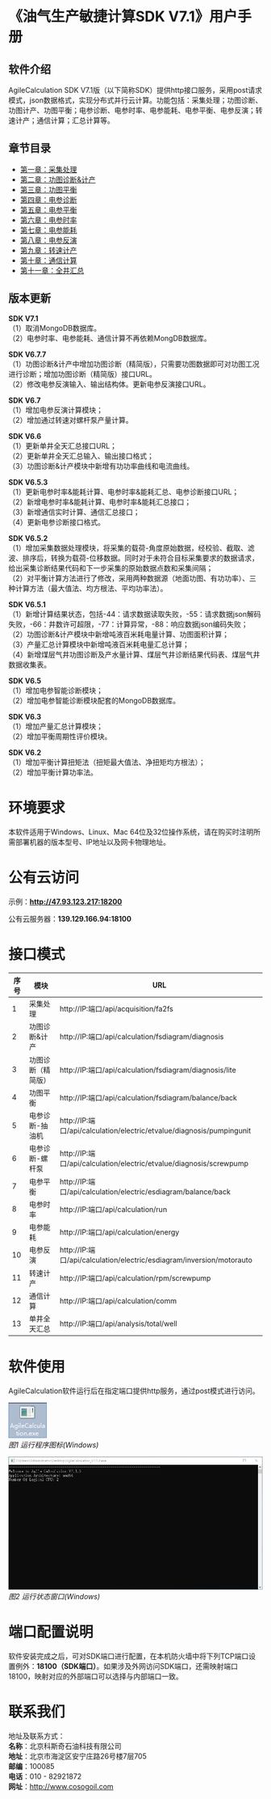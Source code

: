 # 《油气生产敏捷计算SDK V7.1》用户手册

## 软件介绍 

AgileCalculation SDK V7.1版（以下简称SDK）提供http接口服务，采用post请求模式，json数据格式，实现分布式并行云计算。功能包括：采集处理；功图诊断、功图计产、功图平衡；电参诊断、电参时率、电参能耗、电参平衡、电参反演；转速计产；通信计算；汇总计算等。

## 章节目录

* [第一章：采集处理](https://github.com/cosog/acmd/blob/master/Chapter1/Chapter1.md)
* [第二章：功图诊断&计产](https://github.com/cosog/acmd/blob/master/Chapter2/Chapter2.md)
* [第三章：功图平衡](https://github.com/cosog/acmd/blob/master/Chapter3/Chapter3.md)
* [第四章：电参诊断](https://github.com/cosog/acmd/blob/master/Chapter4/Chapter4.md)
* [第五章：电参平衡](https://github.com/cosog/acmd/blob/master/Chapter5/Chapter5.md)
* [第六章：电参时率](https://github.com/cosog/acmd/blob/master/Chapter6/Chapter6.md)
* [第七章：电参能耗](https://github.com/cosog/acmd/blob/master/Chapter7/Chapter7.md)
* [第八章：电参反演](https://github.com/cosog/acmd/blob/master/Chapter8/Chapter8.md)
* [第九章：转速计产](https://github.com/cosog/acmd/blob/master/Chapter9/Chapter9.md)
* [第十章：通信计算](https://github.com/cosog/acmd/blob/master/Chapter10/Chapter10.md)
* [第十一章：全井汇总](https://github.com/cosog/acmd/blob/master/Chapter11/Chapter11.md)

## 版本更新

**SDK V7.1**  
（1）取消MongoDB数据库。  
（2）电参时率、电参能耗、通信计算不再依赖MongDB数据库。  

**SDK V6.7.7**  
（1）功图诊断&计产中增加功图诊断（精简版），只需要功图数据即可对功图工况进行诊断；增加功图诊断（精简版）接口URL。  
（2）修改电参反演输入、输出结构体。更新电参反演接口URL。  

**SDK V6.7**  
（1）增加电参反演计算模块；  
（2）增加通过转速对螺杆泵产量计算。

**SDK V6.6**  
（1）更新单井全天汇总接口URL；  
（2）更新单井全天汇总输入、输出接口格式；  
（3）功图诊断&计产模块中新增有功功率曲线和电流曲线。

**SDK V6.5.3**  
（1）更新电参时率&能耗计算、电参时率&能耗汇总、电参诊断接口URL；  
（2）新增电参时率&能耗计算、电参时率&能耗汇总接口；  
（3）新增通信实时计算、通信汇总接口；  
（4）更新电参诊断接口格式。

**SDK V6.5.2**  
（1）增加采集数据处理模块，将采集的载荷-角度原始数据，经校验、截取、滤波、排序后，转换为载荷-位移数据。同时对于未符合目标采集要求的数据请求，给出采集诊断结果代码和下一步采集的原始数据点数和采集间隔；  
（2）对平衡计算方法进行了修改，采用两种数据源（地面功图、有功功率）、三种计算方法（最大值法、均方根法、平均功率法）。

**SDK V6.5.1**  
（1）新增计算结果状态，包括-44：请求数据读取失败，-55：请求数据json解码失败，-66：井数许可超限，-77：计算异常，-88：响应数据json编码失败；  
（2）功图诊断&计产模块中新增吨液百米耗电量计算、功图面积计算；  
（3）产量汇总计算模块中新增吨液百米耗电量汇总计算；  
（4）新增煤层气井功图诊断及产水量计算、煤层气井诊断结果代码表、煤层气井数据收集表。

**SDK V6.5**  
（1）增加电参智能诊断模块；  
（2）增加电参智能诊断模块配套的MongoDB数据库。

**SDK V6.3**  
（1）增加产量汇总计算模块；  
（2）增加平衡周期性评价模块。

**SDK V6.2**  
（1）增加平衡计算扭矩法（扭矩最大值法、净扭矩均方根法）；  
（2）增加平衡计算功率法。

# 环境要求

本软件适用于Windows、Linux、Mac 64位及32位操作系统，请在购买时注明所需部署机器的版本型号、IP地址以及网卡物理地址。

# 公有云访问

示例：**http://47.93.123.217:18200**

公有云服务器：**139.129.166.94:18100**

# 接口模式

| **序号** | **模块**           | **URL**                                                                |
|----------|--------------------|------------------------------------------------------------------------|
| 1        | 采集处理           | http://IP:端口/api/acquisition/fa2fs                                   |
| 2        | 功图诊断&计产      | http://IP:端口/api/calculation/fsdiagram/diagnosis                     |
| 3        | 功图诊断（精简版） | http://IP:端口/api/calculation/fsdiagram/diagnosis/lite                |
| 4        | 功图平衡           | http://IP:端口/api/calculation/fsdiagram/balance/back                  |
| 5        | 电参诊断-抽油机    | http://IP:端口/api/calculation/electric/etvalue/diagnosis/pumpingunit  |
| 6        | 电参诊断-螺杆泵    | http://IP:端口/api/calculation/electric/etvalue/diagnosis/screwpump    |
| 7        | 电参平衡           | http://IP:端口/api/calculation/electric/esdiagram/balance/back         |
| 8        | 电参时率           | http://IP:端口/api/calculation/run                                     |
| 9        | 电参能耗           | http://IP:端口/api/calculation/energy                                  |
| 10       | 电参反演           | http://IP:端口/api/calculation/electric/esdiagram/inversion/motorauto  |
| 11       | 转速计产           | http://IP:端口/api/calculation/rpm/screwpump                           |
| 12       | 通信计算           | http://IP:端口/api/calculation/comm                                    |
| 13       | 单井全天汇总       | http://IP:端口/api/analysis/total/well                                 |

# 软件使用

AgileCalculation软件运行后在指定端口提供http服务，通过post模式进行访问。

![](https://github.com/cosog-chentr/acmd/blob/master/Image/1.png?raw=true)  
*图1 运行程序图标(Windows)*

![](https://github.com/cosog-chentr/acmd/blob/master/Image/2.png?raw=true)  
*图2 运行状态窗口(Windows)*

# 端口配置说明

软件安装完成之后，可对SDK端口进行配置，在本机防火墙中将下列TCP端口设置例外：**18100（SDK端口）**。如果涉及外网访问SDK端口，还需映射端口18100，映射对应的外部端口可以选择与内部端口一致。  

# 联系我们
地址及联系方式：  
**名称**：北京科斯奇石油科技有限公司  
**地址**：北京市海淀区安宁庄路26号楼7层705  
**邮编**：100085  
**电话**：010 - 82921872  
**网址**：http://www.cosogoil.com